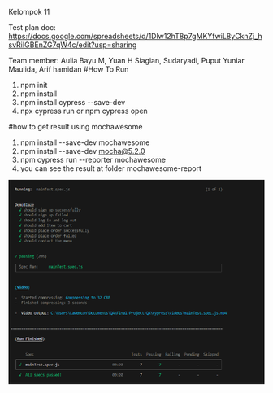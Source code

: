 Kelompok 11

Test plan doc: https://docs.google.com/spreadsheets/d/1Dlw12hT8p7gMKYfwiL8yCknZj_hsvRiIGBEnZG7qW4c/edit?usp=sharing

Team member: Aulia Bayu M, Yuan H Siagian, Sudaryadi, Puput Yuniar Maulida, Arif hamidan
#How To Run
1. npm init
2. npm install
3. npm install cypress --save-dev
4. npx cypress run or npm cypress open

#how to get result using mochawesome
1. npm install --save-dev mochawesome
2. npm install --save-dev mocha@5.2.0
3. npm cypress run --reporter mochawesome
4. you can see the result at folder mochawesome-report

![Alt text](image-1.png)